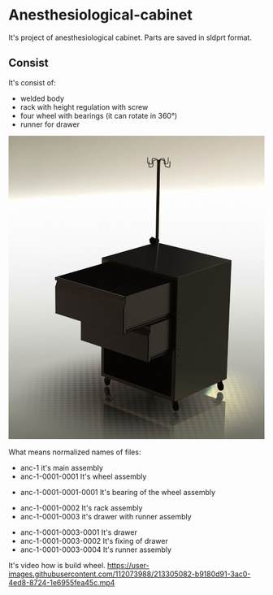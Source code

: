 # Anesthesiological-cabinet
 It's project of anesthesiological cabinet. Parts are saved in sldprt format. 
## Consist
It's consist of:
* welded body
* rack with height regulation with screw
* four wheel with bearings (it can rotate in 360°)
* runner for drawer

![It's photo of anesthesiological cabinet rendered in SolidWorks](https://github.com/wleng2001/anesthesiological-cabinet/blob/main/prototyp%20III.JPG)

What means normalized names of files:
* anc-1 it's main assembly
* anc-1-0001-0001 It's wheel assembly
- anc-1-0001-0001-0001 It's bearing of the wheel assembly
* anc-1-0001-0002 It's rack assembly
* anc-1-0001-0003 it's drawer with runner assembly
- anc-1-0001-0003-0001 It's drawer
- anc-1-0001-0003-0002 It's fixing of drawer
- anc-1-0001-0003-0004 It's runner assembly

It's video how is build wheel.
https://user-images.githubusercontent.com/112073988/213305082-b9180d91-3ac0-4ed8-8724-1e6955fea45c.mp4


